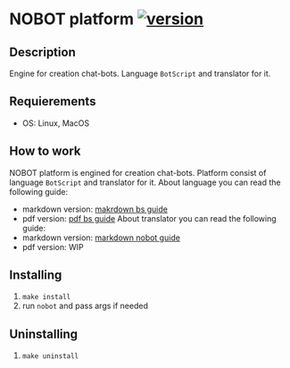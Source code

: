 # NOBOT platform [![version](https://img.shields.io/badge/version-0.0.1alpha-blue.svg)](https://semver.org)

## Description
Engine for creation chat-bots. Language `BotScript` and translator for it.

## Requierements
* OS: Linux, MacOS

## How to work
NOBOT platform is engined for creation chat-bots. Platform consist of language `BotScript` and translator for it.
About language you can read the following guide:
- markdown version: [makrdown bs guide](https://github.com/bohdan-sokolovskyi/nobot/blob/master/docs/markdown/BotScriptGuide_V.0.1.md)
- pdf version: [pdf bs guide](https://github.com/bohdan-sokolovskyi/nobot/blob/master/docs/pdf/BOTSCRIPT%20v.0.1%20Alpha.pdf)
About translator you can read the following guide:
- markdown version: [markdown nobot guide](https://github.com/bohdan-sokolovskyi/nobot/blob/master/docs/markdown/NOBOTPlatformGuide_V.0.1.md)
- pdf version: WIP

## Installing
1. `make install`
2. run `nobot` and pass args if needed

## Uninstalling
1. `make uninstall`
